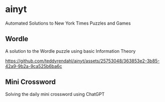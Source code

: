 # ainyt
Automated Solutions to New York Times Puzzles and Games

## Wordle
A solution to the Wordle puzzle using basic Information Theory

https://github.com/teddyrendahl/ainyt/assets/25753048/363853e2-3b85-42a9-9b2a-9ca525b6ba6c

## Mini Crossword
Solving the daily mini crossword using ChatGPT